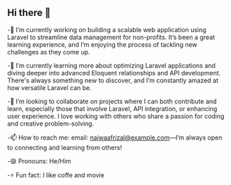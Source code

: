 ## Hi there 👋
-🔭 I’m currently working on building a scalable web application using Laravel to streamline data management for non-profits. It’s been a great learning experience, and I’m enjoying the process of tackling new challenges as they come up.
  
-🌱 I’m currently learning more about optimizing Laravel applications and diving deeper into advanced Eloquent relationships and API development. There's always something new to discover, and I’m constantly amazed at how versatile Laravel can be.

-👯 I’m looking to collaborate on projects where I can both contribute and learn, especially those that involve Laravel, API integration, or enhancing user experience. I love working with others who share a passion for coding and creative problem-solving.

-📫 How to reach me: email: najwaafrizal@example.com—I’m always open to connecting and learning from others!

-😄 Pronouns: He/Him

-⚡ Fun fact: I like coffe and movie
<!--
**afrizal-najwa/afrizal-najwa** is a ✨ _special_ ✨ repository because its `README.md` (this file) appears on your GitHub profile.

Here are some ideas to get you started:


-->

